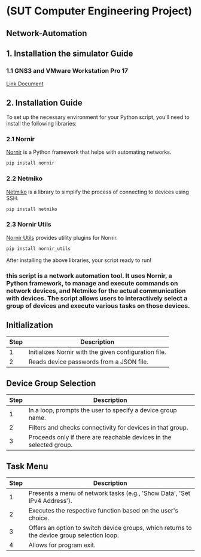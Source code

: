 # (SUT Computer Engineering Project)
## Network-Automation
## 1. Installation the simulator Guide
### 1.1 GNS3 and VMware Workstation Pro 17
[Link Document](https://drive.google.com/file/d/1WKdPStCYnktTKV1PC2LwFCC7Jkf_PKE7/view?usp=drive_link) 

## 2. Installation Guide
To set up the necessary environment for your Python script, you'll need to install the following libraries:

### 2.1 Nornir
[Nornir](https://nornir.tech/) is a Python framework that helps with automating networks.

```bash
pip install nornir
```

### 2.2 Netmiko
[Netmiko](https://github.com/ktbyers/netmiko) is a library to simplify the process of connecting to devices using SSH.

```bash
pip install netmiko
```

### 2.3 Nornir Utils
[Nornir Utils](https://github.com/nornir-automation/nornir_utils) provides utility plugins for Nornir.

```bash
pip install nornir_utils
```

After installing the above libraries, your script ready to run!

### this script is a network automation tool. It uses Nornir, a Python framework, to manage and execute commands on network devices, and Netmiko for the actual communication with devices. The script allows users to interactively select a group of devices and execute various tasks on those devices.

## Initialization
| Step | Description                                          |
|------|------------------------------------------------------|
| 1    | Initializes Nornir with the given configuration file.|
| 2    | Reads device passwords from a JSON file.             |

## Device Group Selection
| Step | Description                                                                |
|------|----------------------------------------------------------------------------|
| 1    | In a loop, prompts the user to specify a device group name.                 |
| 2    | Filters and checks connectivity for devices in that group.                 |
| 3    | Proceeds only if there are reachable devices in the selected group.        |

## Task Menu
| Step | Description                                                                  |
|------|------------------------------------------------------------------------------|
| 1    | Presents a menu of network tasks (e.g., 'Show Data', 'Set IPv4 Address').    |
| 2    | Executes the respective function based on the user's choice.                 |
| 3    | Offers an option to switch device groups, which returns to the device group selection loop.|
| 4    | Allows for program exit. 